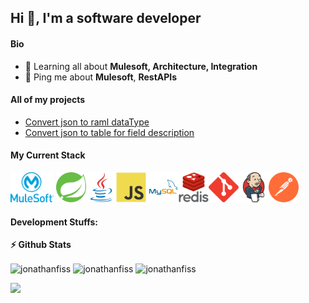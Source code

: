 ## Hi 👋, I'm a software developer
<!--
#### Now

- ✨ Contributing to [chkware](https://github.com/chkware/cli);
- :fire: Interested in DevOps and Cloud engineering;
- :calendar: Looking for contributing to python based open source projects 
-->
#### Bio

<!-- - ⚙️ I use daily: `.py`, `.js`, `.yml`, `.sh` -->
<!-- - 🌍 I'm mostly active within the **Python Community** -->
- 🌱 Learning all about **Mulesoft, Architecture, Integration**
- 💬 Ping me about **Mulesoft**, **RestAPIs**
<!-- - 📫 Reach me: [twitter.com/sudiptob2](https://twitter.com/sudiptob2) -->
<!-- - 📝 Checkout my [Resume](files/resume.pdf). -->

#### All of my projects
- [Convert json to raml dataType](https://jonathanfiss.github.io/convert-json-to-raml-datatype/)
- [Convert json to table for field description](https://jonathanfiss.github.io/convert-json-to-table-for-field-description/)

#### My Current Stack

<img height="48" src="img/mulesoft-icon.png" alt="mulesoft"> <img height="48" src="img/springio-icon.svg" alt="spring"><img height="48" src="img/java-original.svg" alt="java"><img height="48" src="img/javascript-original.svg" alt="javascript"> <img height="48" src="img/mysql-original-wordmark.svg" alt="mysql"><img height="48" src="img/redis-original-wordmark.svg" alt="redis"><img height="48" src="img/git-scm-icon.svg" alt="git"><img height="48" src="img/jenkins-icon.svg" alt="jenkins"><img height="48" src="img/getpostman-icon.svg" alt="postman">

#### Development Stuffs:

<b>⚡ Github Stats</b>

<p><img height="120px" align="center" src="https://github-readme-stats.vercel.app/api/top-langs?username=jonathanfiss&show_icons=true&locale=en&layout=compact" alt="jonathanfiss" />   <img height="120px" align="center" src="https://github-readme-stats.vercel.app/api?username=jonathanfiss&show_icons=true&locale=en" alt="jonathanfiss" />   <img height="120px" align="center" src="https://github-readme-streak-stats.herokuapp.com/?user=jonathanfiss&theme=default" alt="jonathanfiss" /></p>
<!-- #### Recent Activity

<p><b> &#9749; Latest Medium Blogs</b></p>

<a target="_blank" href="https://github-readme-medium-recent-article.vercel.app/medium/@sudiptob2/0"><img src="https://github-readme-medium-recent-article.vercel.app/medium/@sudiptob2/0" alt="Latest medium article">

<a target="_blank" href="https://github-readme-medium-recent-article.vercel.app/medium/@sudiptob2/1"><img src="https://github-readme-medium-recent-article.vercel.app/medium/@sudiptob2/1" alt="Latest medium article"> </a> -->

#### Connect With Me

<p left="center">
<!-- <a href="https://twitter.com/sudiptob2">
  <img src="https://img.shields.io/badge/twitter-%231DA1F2.svg?&style=for-the-badge&logo=twitter&logoColor=white" height=25>
</a>  -->
<a href="https://www.linkedin.com/in/jonathan-fiss-2818ba168">
  <img src="https://img.shields.io/badge/linkedin-%230077B5.svg?&style=for-the-badge&logo=linkedin&logoColor=white" height=25>
</a> 
<!-- <a href="https://www.facebook.com/sudiptob2">
  <img src="https://img.shields.io/badge/Facebook-1877F2?style=for-the-badge&logo=facebook&logoColor=white" height=25>
</a> -->
<!-- <a href="https://medium.com/@sudiptob2">
  <img src="https://img.shields.io/badge/Medium-12100E?style=for-the-badge&logo=medium&logoColor=white" height=25>
</a> -->
<!-- <a href="mailto:sudiptobaral.me@gmail.com">
  <img src="	https://img.shields.io/badge/Gmail-D14836?style=for-the-badge&logo=gmail&logoColor=white" height=25>
</a> -->
</p>
<!--
**jonathanfiss/jonathanfiss** is a ✨ _special_ ✨ repository because its `README.md` (this file) appears on your GitHub profile.

Here are some ideas to get you started:

- 🔭 I’m currently working on ...
- 🌱 I’m currently learning ...
- 👯 I’m looking to collaborate on ...
- 🤔 I’m looking for help with ...
- 💬 Ask me about ...
- 📫 How to reach me: ...
- 😄 Pronouns: ...
- ⚡ Fun fact: ...
-->
